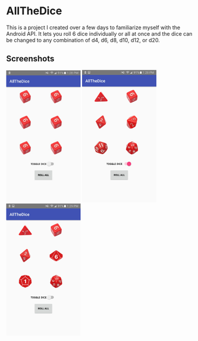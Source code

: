 # AllTheDice
This is a project I created over a few days to familiarize myself with the Android API. It lets you roll 6 dice individually or all at once and the dice can be changed to any combination of d4, d6, d8, d10, d12, or d20.

## Screenshots
![Starting screen, 6 d6.](/screenshots/initial.jpg) ![Toggle dice switch on.](/screenshots/toggle.jpg) ![d10 and d12 rolled.](/screenshots/rollsome.jpg)

